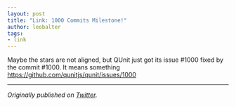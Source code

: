 ```yaml
---
layout: post
title: "Link: 1000 Commits Milestone!"
author: leobalter
tags:
- link
---
```


Maybe the stars are not aligned, but QUnit just got its issue #1000 fixed by the commit #1000.  It means something <https://github.com/qunitjs/qunit/issues/1000>

-------

_Originally published on [Twitter](https://twitter.com/qunitjs/status/732620820049235968)._
